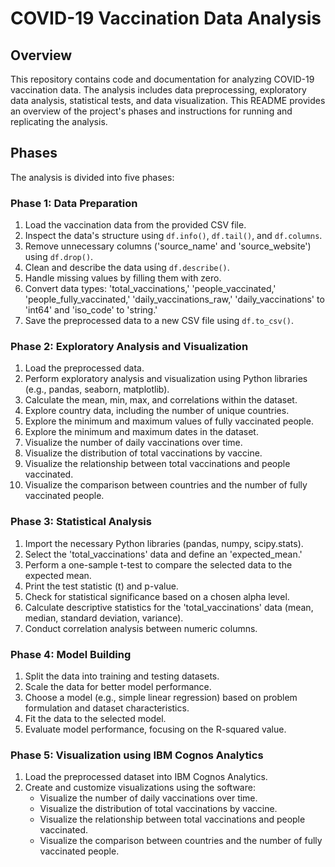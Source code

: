 # COVID-19 Vaccination Data Analysis

## Overview

This repository contains code and documentation for analyzing COVID-19 vaccination data. The analysis includes data preprocessing, exploratory data analysis, statistical tests, and data visualization. This README provides an overview of the project's phases and instructions for running and replicating the analysis.

## Phases

The analysis is divided into five phases:

### Phase 1: Data Preparation

1. Load the vaccination data from the provided CSV file.
2. Inspect the data's structure using `df.info()`, `df.tail()`, and `df.columns`.
3. Remove unnecessary columns ('source_name' and 'source_website') using `df.drop()`.
4. Clean and describe the data using `df.describe()`.
5. Handle missing values by filling them with zero.
6. Convert data types: 'total_vaccinations,' 'people_vaccinated,' 'people_fully_vaccinated,' 'daily_vaccinations_raw,' 'daily_vaccinations' to 'int64' and 'iso_code' to 'string.'
7. Save the preprocessed data to a new CSV file using `df.to_csv()`.

### Phase 2: Exploratory Analysis and Visualization

1. Load the preprocessed data.
2. Perform exploratory analysis and visualization using Python libraries (e.g., pandas, seaborn, matplotlib).
3. Calculate the mean, min, max, and correlations within the dataset.
4. Explore country data, including the number of unique countries.
5. Explore the minimum and maximum values of fully vaccinated people.
6. Explore the minimum and maximum dates in the dataset.
7. Visualize the number of daily vaccinations over time.
8. Visualize the distribution of total vaccinations by vaccine.
9. Visualize the relationship between total vaccinations and people vaccinated.
10. Visualize the comparison between countries and the number of fully vaccinated people.

### Phase 3: Statistical Analysis

1. Import the necessary Python libraries (pandas, numpy, scipy.stats).
2. Select the 'total_vaccinations' data and define an 'expected_mean.'
3. Perform a one-sample t-test to compare the selected data to the expected mean.
4. Print the test statistic (t) and p-value.
5. Check for statistical significance based on a chosen alpha level.
6. Calculate descriptive statistics for the 'total_vaccinations' data (mean, median, standard deviation, variance).
7. Conduct correlation analysis between numeric columns.

### Phase 4: Model Building

1. Split the data into training and testing datasets.
2. Scale the data for better model performance.
3. Choose a model (e.g., simple linear regression) based on problem formulation and dataset characteristics.
4. Fit the data to the selected model.
5. Evaluate model performance, focusing on the R-squared value.

### Phase 5: Visualization using IBM Cognos Analytics

1. Load the preprocessed dataset into IBM Cognos Analytics.
2. Create and customize visualizations using the software:
   - Visualize the number of daily vaccinations over time.
   - Visualize the distribution of total vaccinations by vaccine.
   - Visualize the relationship between total vaccinations and people vaccinated.
   - Visualize the comparison between countries and the number of fully vaccinated people.

